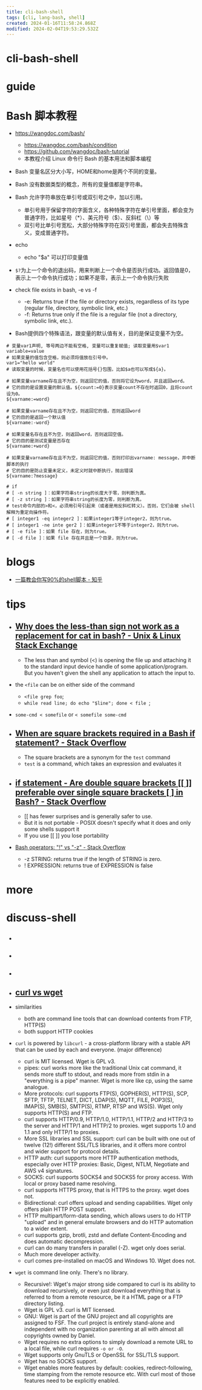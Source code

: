 ```yaml
---
title: cli-bash-shell
tags: [cli, lang-bash, shell]
created: 2024-01-16T11:58:24.868Z
modified: 2024-02-04T19:53:29.532Z
---
```


# cli-bash-shell

# guide

# Bash 脚本教程
- https://wangdoc.com/bash/
  - https://wangdoc.com/bash/condition
  - https://github.com/wangdoc/bash-tutorial
  - 本教程介绍 Linux 命令行 Bash 的基本用法和脚本编程

- Bash 变量名区分大小写，HOME和home是两个不同的变量。
- Bash 没有数据类型的概念，所有的变量值都是字符串。

- Bash 允许字符串放在单引号或双引号之中，加以引用。
  - 单引号用于保留字符的字面含义，各种特殊字符在单引号里面，都会变为普通字符，比如星号（*）、美元符号（$）、反斜杠（\）等
  - 双引号比单引号宽松，大部分特殊字符在双引号里面，都会失去特殊含义，变成普通字符。

- echo
  - echo "$a" 可以打印变量值

- `$?`为上一个命令的退出码，用来判断上一个命令是否执行成功。返回值是0，表示上一个命令执行成功；如果不是零，表示上一个命令执行失败

- check file exists in bash, -e vs -f
  - -e: Returns true if the file or directory exists, regardless of its type (regular file, directory, symbolic link, etc.)
  - -f: Returns true only if the file is a regular file (not a directory, symbolic link, etc.).

- Bash提供四个特殊语法，跟变量的默认值有关，目的是保证变量不为空。

```shell
# 变量var1声明, 等号两边不能有空格, 变量可以重复赋值; 读取变量用$var1
variable=value
# 如果变量的值包含空格，则必须将值放在引号中。
var1="hello world"
# 读取变量的时候，变量名也可以使用花括号{}包围，比如$a也可以写成${a}。

# 如果变量varname存在且不为空，则返回它的值，否则将它设为word，并且返回word。
# 它的目的是设置变量的默认值。${count:=0}表示变量count不存在时返回0，且将count设为0。
${varname:=word}

# 如果变量varname存在且不为空，则返回它的值，否则返回word
# 它的目的是返回一个默认值
${varname:-word}

# 如果变量名存在且不为空，则返回word，否则返回空值。
# 它的目的是测试变量是否存在
${varname:+word}

# 如果变量varname存在且不为空，则返回它的值，否则打印出varname: message，并中断脚本的执行
# 它的目的是防止变量未定义，未定义时就中断执行，抛出错误
${varname:?message}

# if
# [ -n string ]：如果字符串string的长度大于零，则判断为真。
# [ -z string ]：如果字符串string的长度为零，则判断为真。
# test命令内部的>和<，必须用引号引起来（或者是用反斜杠转义）。否则，它们会被 shell 解释为重定向操作符。
# [ integer1 -eq integer2 ]：如果integer1等于integer2，则为true。
# [ integer1 -ne inte ger2 ]：如果integer1不等于integer2，则为true。
# [ -e file ]：如果 file 存在，则为true。
# [ -d file ]：如果 file 存在并且是一个目录，则为true。

```

# blogs
- [一篇教会你写90%的shell脚本 - 知乎](https://zhuanlan.zhihu.com/p/264346586)
# tips
- ## [Why does the less-than sign not work as a replacement for cat in bash? - Unix & Linux Stack Exchange](https://unix.stackexchange.com/questions/106039/why-does-the-less-than-sign-not-work-as-a-replacement-for-cat-in-bash)
  - The less than and symbol (<) is opening the file up and attaching it to the standard input device handle of some application/program. But you haven't given the shell any application to attach the input to.
- the `<file` can be on either side of the command
  - `<file grep foo`; 
  - `while read line; do echo "$line"; done < file `; 

- `some-cmd < somefile` or `< somefile some-cmd`

- ## [When are square brackets required in a Bash if statement? - Stack Overflow](https://stackoverflow.com/questions/8934012/when-are-square-brackets-required-in-a-bash-if-statement)
  - The square brackets are a synonym for the `test` command
  - `test` is a command, which takes an expression and evaluates it

- ## [if statement - Are double square brackets [[ ]] preferable over single square brackets [ ] in Bash? - Stack Overflow](https://stackoverflow.com/questions/669452/are-double-square-brackets-preferable-over-single-square-brackets-in-b)
  - [[ has fewer surprises and is generally safer to use. 
  - But it is not portable - POSIX doesn't specify what it does and only some shells support it 
  - If you use [[ ]] you lose portability

- [Bash operators: "!" vs "-z" - Stack Overflow](https://stackoverflow.com/questions/51440450/bash-operators-vs-z)
  - -z STRING: returns true if the length of STRING is zero.
  - ! EXPRESSION: returns true of EXPRESSION is false
# more

# discuss-shell

- ## 

- ## 

- ## 

- ## [curl vs wget](https://daniel.haxx.se/docs/curl-vs-wget.html)
- similarities
  - both are command line tools that can download contents from FTP, HTTP(S)
  - both support HTTP cookies

- `curl` is powered by `libcurl` - a cross-platform library with a stable API that can be used by each and everyone. (major difference)
  - curl is MIT licensed. Wget is GPL v3.
  - pipes: curl works more like the traditional Unix cat command, it sends more stuff to stdout, and reads more from stdin in a "everything is a pipe" manner. Wget is more like cp, using the same analogue.
  - More protocols: curl supports FTP(S), GOPHER(S), HTTP(S), SCP, SFTP, TFTP, TELNET, DICT, LDAP(S), MQTT, FILE, POP3(S), IMAP(S), SMB(S), SMTP(S), RTMP, RTSP and WS(S). Wget only supports HTTP(S) and FTP.
  - curl supports HTTP/0.9, HTTP/1.0, HTTP/1.1, HTTP/2 and HTTP/3 to the server and HTTP/1 and HTTP/2 to proxies. wget supports 1.0 and 1.1 and only HTTP/1 to proxies.
  - More SSL libraries and SSL support: curl can be built with one out of twelve (12!) different SSL/TLS libraries, and it offers more control and wider support for protocol details.
  - HTTP auth: curl supports more HTTP authentication methods, especially over HTTP proxies: Basic, Digest, NTLM, Negotiate and AWS v4 signatures.
  - SOCKS: curl supports SOCKS4 and SOCKS5 for proxy access. With local or proxy based name resolving.
  - curl supports HTTPS proxy, that is HTTPS to the proxy. wget does not.
  - Bidirectional: curl offers upload and sending capabilities. Wget only offers plain HTTP POST support.
  - HTTP multipart/form-data sending, which allows users to do HTTP "upload" and in general emulate browsers and do HTTP automation to a wider extent.
  - curl supports gzip, brotli, zstd and deflate Content-Encoding and does automatic decompression.
  - curl can do many transfers in parallel (-Z). wget only does serial.
  - Much more developer activity. 
  - curl comes pre-installed on macOS and Windows 10. Wget does not.

- `wget` is command line only. There's no library.
  - Recursive!: Wget's major strong side compared to curl is its ability to download recursively, or even just download everything that is referred to from a remote resource, be it a HTML page or a FTP directory listing.
  - Wget is GPL v3. curl is MIT licensed.
  - GNU: Wget is part of the GNU project and all copyrights are assigned to FSF. The curl project is entirely stand-alone and independent with no organization parenting at all with almost all copyrights owned by Daniel.
  - Wget requires no extra options to simply download a remote URL to a local file, while curl requires `-o or -O`.
  - Wget supports only GnuTLS or OpenSSL for SSL/TLS support.
  - Wget has no SOCKS support.
  - Wget enables more features by default: cookies, redirect-following, time stamping from the remote resource etc. With curl most of those features need to be explicitly enabled.
